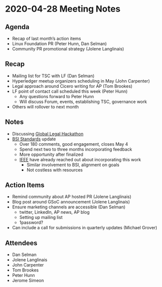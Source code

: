 # 2020-04-28 Meeting Notes

## Agenda
- Recap of last month’s action items
- Linux Foundation PR (Peter Hunn, Dan Selman)
- Community PR promotional strategy (Jolene Langlinais)

## Recap
- Mailing list for TSC with LF (Dan Selman)
- Hyperledger meetup organizers scheduling in May (John Carpenter)
- Legal approach around Cicero writing for AP (Tom Brookes)
- LF point of contact call scheduled this week (Peter Hunn)
  - Any questions forward to Peter Hunn
  - Will discuss Forum, events, establishing TSC, governance work
- Others will rollover to next month

## Notes
- Discussing [Global Legal Hackathon](https://challenge.globallegalhackathon.com/challenge-public/)
- [BSI Standards](https://standardsdevelopment.bsigroup.com/projects/2018-03267#/section) update 
  - Over 180 comments, good engagement, closes May 4
  - Spend next two to three months incorporating feedback
  - More opportunity after finalized
  - [IEEE](https://www.ieee.org/) have already reached out about incorporating this work
    - Similar involvement to BSI, alignment on goals
    - Not costless with resources

## Action Items
- Remind community about AP hosted PR (Jolene Langlinais)
- Blog post around GSoC announcement (Jolene Langlinais)
- Ensure marketing channels are accessible (Dan Selman)
  - twitter, LinkedIn, AP news, AP blog
  - Setting up mailing list
  - 1password?
- Can include a call for submissions in quarterly updates (Michael Grover)

## Attendees
- Dan Selman
- Jolene Langlinais
- John Carpenter
- Tom Brookes
- Peter Hunn
- Jerome Simeon
